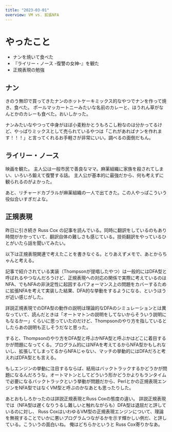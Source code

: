 ```yaml
---
title: "2023-03-01"
overview: VM vs. 拡張NFA
---
```


# やったこと

- ナンを焼いて食べた
- 『ライリー・ノース -復讐の女神-』を観た
- 正規表現の勉強

## ナン

きのう無印で買ってきたナンのホットケーキミックス的なやつでナンを作って焼き、食べた。
ポールマッカートニーみたいな名前のカレーと、ほうれん草がなんとかのカレーも食べた。おいしかった。

ナンみたいなやつって中身がほぼ小麦粉かとうもろこし粉なのは分かってるけど、やっぱりミックスとして売られているやつは「これがあればナンを作れます！！！」と言ってくれるお手軽さが非常にいい。調べるの面倒だもん。

## ライリー・ノース

映画を観た。
主人公は一般市民で善良なママ。麻薬組織に家族を殺されてしまい、いろいろ鍛えて復讐する話。
主人公が基本的に最強だから、何も考えずに観られるのがよかった。

あと、リチャードカブラルが麻薬組織の一人で出てきた。この人やっぱこういう役似合いすぎだよな。

## 正規表現

昨日に引き続き Russ Cox
の記事を読んでいる。同時に翻訳をしているのもあり時間がかかっていて、翻訳自体の難しさも感じている。技術翻訳をやっているひとがいたら話を聞いてみたい。

以下は正規表現関連で考えたことを書きなぐる。とりあえずメモで、あとからちゃんと考える。

記事で紹介されている実装（Thompsonが提唱したやつ）は一般的にはDFA型と呼ばれるやつなんだろうけど、正規表現への対応の関係で実際に考えているのはNFA、でもNFAの非決定性に起因するパフォーマンス上の問題をカバーするために拡張NFAを考えて実装した結果、DFA的な挙動をするようになる、というほうが近い感じがした。

詳説正規表現でのDFA型の動作の説明は理論的なDFAのシミュレーションとは異なっていて、読んだときは「オートマトンの説明をしてないからそういう説明にもなるかー」くらいに思っていたのだけど、Thompsonのやり方を指しているとしたらあの説明も正しそうだなと思った。

すると、Thompsonのやり方をDFA型と呼ぶかNFA型と呼ぶかはどこに着目するかが問題になってくる。プログラム的にはNFAを考えてるからNFA型かもしれないし、拡張してしまってるからNFAじゃない、マッチの挙動的にはDFAだろと考えればDFA型とも言える。

もしエンジンの挙動に注目するならば、結局はバックトラックするかどうかが問題になるんだろうな。オートマトンとしてどういう形かどうかよりもランタイムで必要になるバックトラックという挙動が問題だから、Perlとかの正規表現エンジンをNFA型ではなくVM型と呼ぶのかなあとも思ったりした。

あとおもしろかったのは詳説正規表現とRuss Coxの態度の違い。
詳説正規表現では（NFA型は遅くなりうるし難しいと触れながらも）DFA型は退屈だと評しているのに対し、
Russ
CoxはいわゆるVM型の正規表現エンジンについて、理論を無視することでいかに悪いプログラムつながるかを示す輝かしい例だ、と評している。こういうの面白いね。
俺はどちらかというと Russ Cox寄りかなあ。
